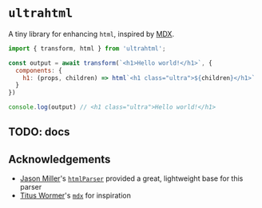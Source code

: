 # `ultrahtml`

A tiny library for enhancing `html`, inspired by [MDX](https://mdxjs.com/).

```js
import { transform, html } from 'ultrahtml';

const output = await transform(`<h1>Hello world!</h1>`, {
  components: {
    h1: (props, children) => html`<h1 class="ultra">${children}</h1>`
  }
})

console.log(output) // <h1 class="ultra">Hello world!</h1>
```

## TODO: docs

## Acknowledgements

- [Jason Miller](https://twitter.com/_developit)'s [`htmlParser`](https://github.com/developit/htmlParser) provided a great, lightweight base for this parser
- [Titus Wormer](https://twitter.com/wooorm)'s [`mdx`](https://mdxjs.com) for inspiration
